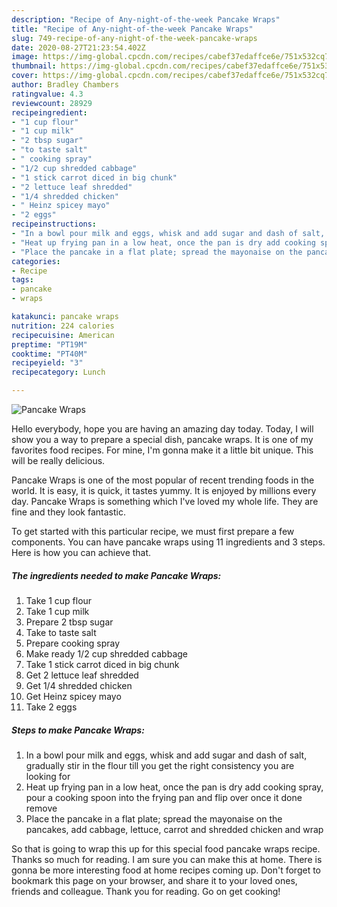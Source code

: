 ```yaml
---
description: "Recipe of Any-night-of-the-week Pancake Wraps"
title: "Recipe of Any-night-of-the-week Pancake Wraps"
slug: 749-recipe-of-any-night-of-the-week-pancake-wraps
date: 2020-08-27T21:23:54.402Z
image: https://img-global.cpcdn.com/recipes/cabef37edaffce6e/751x532cq70/pancake-wraps-recipe-main-photo.jpg
thumbnail: https://img-global.cpcdn.com/recipes/cabef37edaffce6e/751x532cq70/pancake-wraps-recipe-main-photo.jpg
cover: https://img-global.cpcdn.com/recipes/cabef37edaffce6e/751x532cq70/pancake-wraps-recipe-main-photo.jpg
author: Bradley Chambers
ratingvalue: 4.3
reviewcount: 28929
recipeingredient:
- "1 cup flour"
- "1 cup milk"
- "2 tbsp sugar"
- "to taste salt"
- " cooking spray"
- "1/2 cup shredded cabbage"
- "1 stick carrot diced in big chunk"
- "2 lettuce leaf shredded"
- "1/4 shredded chicken"
- " Heinz spicey mayo"
- "2 eggs"
recipeinstructions:
- "In a bowl pour milk and eggs, whisk and add sugar and dash of salt, gradually stir in the flour till you get the right consistency you are looking for"
- "Heat up frying pan in a low heat, once the pan is dry add cooking spray, pour a cooking spoon into the frying pan and flip over once it done remove"
- "Place the pancake in a flat plate; spread the mayonaise on the pancakes, add cabbage, lettuce, carrot and shredded chicken and wrap"
categories:
- Recipe
tags:
- pancake
- wraps

katakunci: pancake wraps 
nutrition: 224 calories
recipecuisine: American
preptime: "PT19M"
cooktime: "PT40M"
recipeyield: "3"
recipecategory: Lunch

---
```



![Pancake Wraps](https://img-global.cpcdn.com/recipes/cabef37edaffce6e/751x532cq70/pancake-wraps-recipe-main-photo.jpg)

Hello everybody, hope you are having an amazing day today. Today, I will show you a way to prepare a special dish, pancake wraps. It is one of my favorites food recipes. For mine, I'm gonna make it a little bit unique. This will be really delicious.



Pancake Wraps is one of the most popular of recent trending foods in the world. It is easy, it is quick, it tastes yummy. It is enjoyed by millions every day. Pancake Wraps is something which I've loved my whole life. They are fine and they look fantastic.


To get started with this particular recipe, we must first prepare a few components. You can have pancake wraps using 11 ingredients and 3 steps. Here is how you can achieve that.

<!--inarticleads1-->

##### The ingredients needed to make Pancake Wraps:

1. Take 1 cup flour
1. Take 1 cup milk
1. Prepare 2 tbsp sugar
1. Take to taste salt
1. Prepare  cooking spray
1. Make ready 1/2 cup shredded cabbage
1. Take 1 stick carrot diced in big chunk
1. Get 2 lettuce leaf shredded
1. Get 1/4 shredded chicken
1. Get  Heinz spicey mayo
1. Take 2 eggs




<!--inarticleads2-->

##### Steps to make Pancake Wraps:

1. In a bowl pour milk and eggs, whisk and add sugar and dash of salt, gradually stir in the flour till you get the right consistency you are looking for
1. Heat up frying pan in a low heat, once the pan is dry add cooking spray, pour a cooking spoon into the frying pan and flip over once it done remove
1. Place the pancake in a flat plate; spread the mayonaise on the pancakes, add cabbage, lettuce, carrot and shredded chicken and wrap




So that is going to wrap this up for this special food pancake wraps recipe. Thanks so much for reading. I am sure you can make this at home. There is gonna be more interesting food at home recipes coming up. Don't forget to bookmark this page on your browser, and share it to your loved ones, friends and colleague. Thank you for reading. Go on get cooking!
